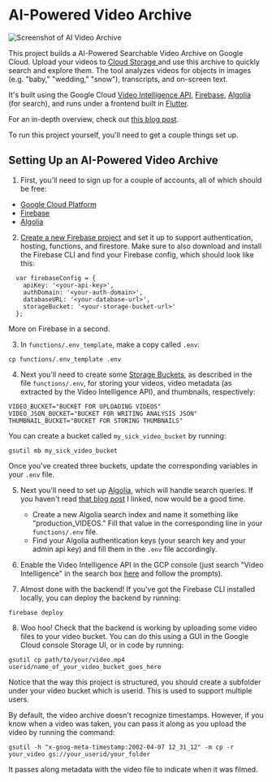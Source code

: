 # AI-Powered Video Archive
![Screenshot of AI Video Archive](./readme_pics/ui_preview.png)

This project builds a AI-Powered Searchable Video Archive on Google Cloud. 
Upload your videos to [Cloud Storage ](cloud.google.com/storage) 
and use this archive to quickly search and explore them. The tool analyzes
videos for objects in images (e.g. "baby," "wedding," "snow"), transcripts,
and on-screen text. 

It's built using the Google Cloud [Video Intelligence API](cloud.google.com/video-intelligence), [Firebase](firebase.com), [Algolia](algolia.com) (for search),
and runs under a frontend built in [Flutter](flutter.dev).

For an in-depth overview, check out [this blog post](https://daleonai.com/building-an-ai-powered-searchable-video-archive).

To run this project yourself, you'll need to get a couple things set up.

## Setting Up an AI-Powered Video Archive

1. First, you'll need to sign up for a couple of accounts, all of which should be free:
- [Google Cloud Platform](cloud.google.com)
- [Firebase](firebase.com)
- [Algolia](algolia.com)

2. [Create a new Firebase project](https://firebase.google.com/docs/storage/web/start) and set it up to support authentication, hosting, functions, and firestore. Make sure to also download and install the Firebase CLI and find your Firebase config, which should look like this:

```
  var firebaseConfig = {
    apiKey: '<your-api-key>',
    authDomain: '<your-auth-domain>',
    databaseURL: '<your-database-url>',
    storageBucket: '<your-storage-bucket-url>'
  };
```

More on Firebase in a second.

3. In `functions/.env_template`, make a copy called `.env`:

```cp functions/.env_template .env```

4. Next you'll need to create some [Storage Buckets](cloud.google.com/storage), as 
described in the file `functions/.env`, for storing your videos,
video metadata (as extracted by the Video Intelligence API), and thumbnails, respectively:

```
VIDEO_BUCKET="BUCKET FOR UPLOADING VIDEOS"
VIDEO_JSON_BUCKET="BUCKET FOR WRITING ANALYSIS JSON"
THUMBNAIL_BUCKET="BUCKET FOR STORING THUMBNAILS"
```

You can create a bucket called `my_sick_video_bucket` by running:

`gsutil mb my_sick_video_bucket`

Once you've created three buckets, update the corresponding variables in your `.env` file.

5. Next you'll need to set up [Algolia](algolia.com), which will handle search queries. If you haven't read [that blog post](https://daleonai.com/building-an-ai-powered-searchable-video-archive) I linked, now would be a good
time.
    - Create a new Algolia search index and name it something like "production_VIDEOS." Fill that value in the corresponding line in your `functions/.env` file.
    - Find your Algolia authentication keys (your search key and your admin api key)
    and fill them in the `.env` file accordingly.

6. Enable the Video Intelligence API in the GCP console (just search "Video Intelligence" in the search box [here](https://console.cloud.google.com/apis/library) and follow the prompts). 

7. Almost done with the backend! If you've got the Firebase CLI installed locally, you can deploy the backend by running:

`firebase deploy`

8. Woo hoo! Check that the backend is working by uploading some video files to 
your video bucket. You can do this using a GUI in the Google Cloud console Storage UI, or in code by running:

`gsutil cp path/to/your/video.mp4 userid/name_of_your_video_bucket_goes_here`

Notice that the way this project is structured, you should create a subfolder
under your video bucket which is userid. This is used to support multiple users.

By default, the video archive doesn't recognize timestamps. However, if you know
when a video was taken, you can pass it along as you upload the video by running the command:

```
gsutil -h "x-goog-meta-timestamp:2002-04-07 12_31_12" -m cp -r your_video gs://your_userid/your_folder
```

It passes along metadata with the video file to indicate when it was filmed.